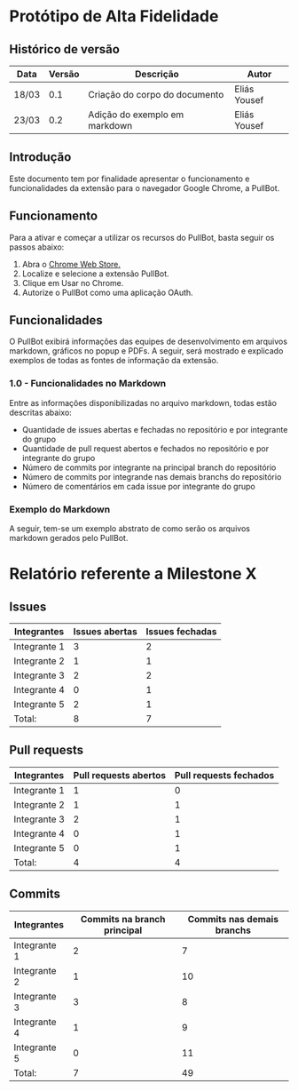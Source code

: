 # Protótipo de Alta Fidelidade

## Histórico de versão
Data | Versão | Descrição | Autor
--- | --- | --- | ---
18/03 | 0.1 | Criação do corpo do documento | Eliás Yousef
23/03 | 0.2 | Adição do exemplo em markdown | Eliás Yousef

## Introdução
Este documento tem por finalidade apresentar o funcionamento e funcionalidades da extensão para o navegador Google Chrome, a PullBot.

## Funcionamento
Para a ativar e começar a utilizar os recursos do PullBot, basta seguir os passos abaixo:
1. Abra o [Chrome Web Store.](https://chrome.google.com/webstore/category/extensions)
2. Localize e selecione a extensão PullBot.
3. Clique em Usar no Chrome.
4. Autorize o PullBot como uma aplicação OAuth.

## Funcionalidades
O PullBot exibirá informações das equipes de desenvolvimento em arquivos markdown, gráficos no popup e PDFs. A seguir, será mostrado e explicado exemplos de todas as fontes de informação da extensão.

### 1.0 - Funcionalidades no Markdown
Entre as informações disponibilizadas no arquivo markdown, todas estão descritas abaixo:
* Quantidade de issues abertas e fechadas no repositório e por integrante do grupo
* Quantidade de pull request abertos e fechados no repositório e por integrante do grupo
* Número de commits por integrante na principal branch do repositório
* Número de commits por integrande nas demais branchs do repositório
* Número de comentários em cada issue por integrante do grupo

### Exemplo do Markdown
A seguir, tem-se um exemplo abstrato de como serão os arquivos markdown gerados pelo PullBot.

# Relatório referente a Milestone X

## Issues
Integrantes | Issues abertas | Issues fechadas
--- | --- | ---
Integrante 1 | 3 | 2
Integrante 2 | 1 | 1
Integrante 3 | 2 | 2
Integrante 4 | 0 | 1
Integrante 5 | 2 | 1
Total: | 8 | 7 

## Pull requests
Integrantes | Pull requests abertos | Pull requests fechados
--- | --- | ---
Integrante 1 | 1 | 0
Integrante 2 | 1 | 1
Integrante 3 | 2 | 1
Integrante 4 | 0 | 1
Integrante 5 | 0 | 1
Total: | 4 | 4 

## Commits
Integrantes | Commits na branch principal | Commits nas demais branchs
--- | --- | ---
Integrante 1 | 2 | 7
Integrante 2 | 1 | 10
Integrante 3 | 3 | 8
Integrante 4 | 1 | 9
Integrante 5 | 0 | 11
Total: | 7 | 49

